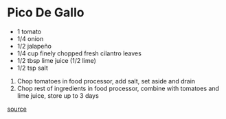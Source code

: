 # Pico De Gallo

* 1 tomato
* 1/4 onion
* 1/2 jalapeño
* 1/4 cup finely chopped fresh cilantro leaves
* 1/2 tbsp lime juice (1/2 lime)
* 1/2 tsp salt

1. Chop tomatoes in food processor, add salt, set aside and drain
1. Chop rest of ingredients in food processor, combine with tomatoes and lime juice, store up to 3 days

[source](https://www.seriouseats.com/recipes/2013/06/classic-pico-de-gallo-salsa-fresca-recipe.html)
